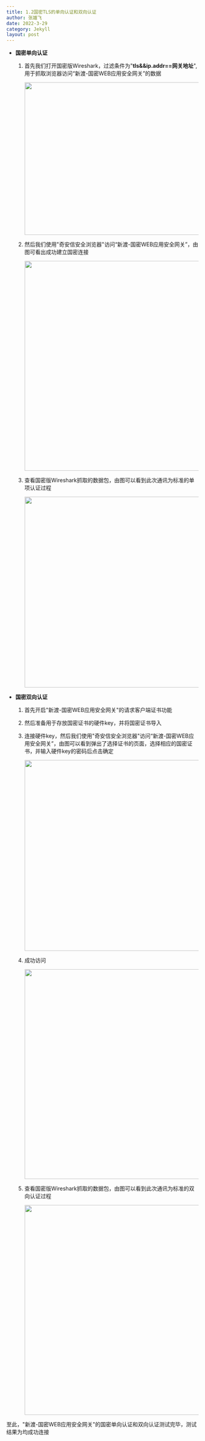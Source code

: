 ```yaml
---
title: 1.2国密TLS的单向认证和双向认证
author: 张雄飞
date: 2022-3-29
category: Jekyll
layout: post
---
```


* **国密单向认证**

  1. 首先我们打开国密版Wireshark，过滤条件为"**tls&&ip.addr==网关地址**",用于抓取浏览器访问“新渡-国密WEB应用安全网关”的数据

     <div>
         <img src="{{ site.baseurl}}/image/Wireshark.png" width="950" height="400">
     </div>

  2. 然后我们使用"奇安信安全浏览器"访问“新渡-国密WEB应用安全网关”，由图可看出成功建立国密连接
  
     <div>
         <img src="{{ site.baseurl}}/image/gm_cbc.png" width="950" height="550">
     </div>
  
  3. 查看国密版Wireshark抓取的数据包，由图可以看到此次通讯为标准的单项认证过程
  
     <div>
         <img src="{{ site.baseurl}}/image/danxiang.png" width="950" height="500">
     </div>
     
     


* **国密双向认证**

  1. 首先开启"新渡-国密WEB应用安全网关"的请求客户端证书功能

  2. 然后准备用于存放国密证书的硬件key，并将国密证书导入

  3. 连接硬件key，然后我们使用"奇安信安全浏览器"访问“新渡-国密WEB应用安全网关”，由图可以看到弹出了选择证书的页面，选择相应的国密证书，并输入硬件key的密码后点击确定

     <div>
         <img src="{{ site.baseurl}}/image/shuangxiang.png" width="950" height="500">
     </div>

  4. 成功访问

     <div>
         <img src="{{ site.baseurl}}/image/gm_cbc.png" width="950" height="550">
     </div>

  5. 查看国密版Wireshark抓取的数据包，由图可以看到此次通讯为标准的双向认证过程

     <div>
         <img src="{{ site.baseurl}}/image/shuang_wireshark.png" width="950" height="550">
     </div>

至此，"新渡-国密WEB应用安全网关"的国密单向认证和双向认证测试完毕，测试结果为均成功连接
